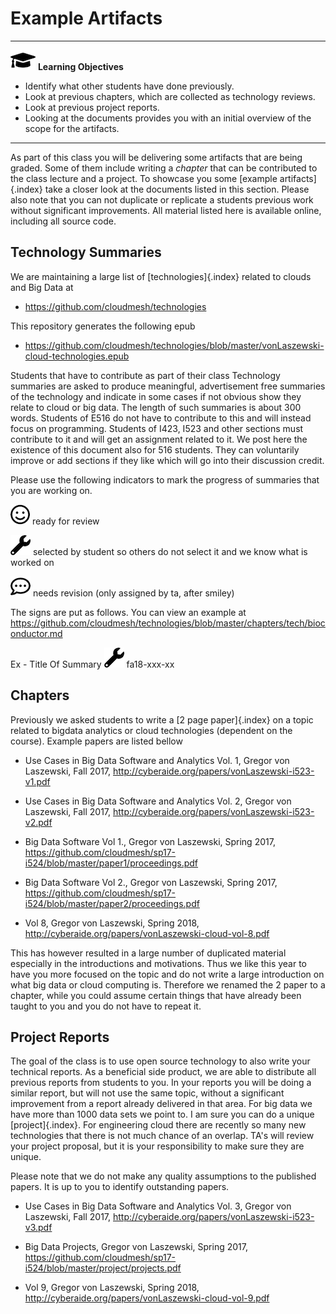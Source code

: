 # Example Artifacts


---

![](images/learning.png) **Learning Objectives**

* Identify what other students have done previously.
* Look at previous chapters, which are collected as technology reviews.
* Look at previous project reports.
* Looking at the documents provides you with an initial overview of
  the scope for the artifacts.

---

As part of this class you will be delivering some artifacts that are
being graded. Some of them include writing a *chapter* that can be
contributed to the class lecture and a project. To showcase you some
[example artifacts]{.index} take a closer look at the documents listed
in this section. Please also note that you can not duplicate or
replicate a students previous work without significant improvements.
All material listed here is available online, including all source
code.

## Technology Summaries

We are maintaining a large list of [technologies]{.index} related to clouds and Big Data at 

* <https://github.com/cloudmesh/technologies>

This repository generates the following epub

* <https://github.com/cloudmesh/technologies/blob/master/vonLaszewski-cloud-technologies.epub>

Students that have to contribute as part of their class Technology
summaries are asked to produce meaningful, advertisement free
summaries of the technology and indicate in some cases if not obvious
show they relate to cloud or big data. The length of such summaries is
about 300 words. Students of E516 do not have to contribute to this
and will instead focus on programming. Students of I423, I523 and
other sections must contribute to it and will get an assignment
related to it. We post here the existence of this document also for
516 students. They can voluntarily improve or add sections if they
like which will go into their discussion credit.

Please use the following indicators to mark the progress of summaries that you are working on. 

![Smiley](images/smile.png) ready for review

![Construction](images/construction.png) selected by student so others do not select it and we know what is worked on

![Comment](images/comment.png) needs revision (only assigned by ta, after smiley)

The signs are put as follows. You can view an example at <https://github.com/cloudmesh/technologies/blob/master/chapters/tech/bioconductor.md>

Ex -  Title Of Summary ![Construction](images/construction.png) fa18-xxx-xx



## Chapters

Previously we asked students to write a [2 page paper]{.index} on a topic
related to bigdata analytics or cloud technologies (dependent on the
course). Example papers are listed bellow

* Use Cases in Big Data Software and Analytics Vol. 1, Gregor von Laszewski, Fall 2017,
<http://cyberaide.org/papers/vonLaszewski-i523-v1.pdf>

* Use Cases in Big Data Software and Analytics Vol. 2, Gregor von Laszewski, Fall 2017,
<http://cyberaide.org/papers/vonLaszewski-i523-v2.pdf>

* Big Data Software Vol 1., Gregor von Laszewski, Spring 2017, <https://github.com/cloudmesh/sp17-i524/blob/master/paper1/proceedings.pdf>

* Big Data Software Vol 2., Gregor von Laszewski, Spring 2017, <https://github.com/cloudmesh/sp17-i524/blob/master/paper2/proceedings.pdf>

*   Vol 8, Gregor von Laszewski, Spring 2018, <http://cyberaide.org/papers/vonLaszewski-cloud-vol-8.pdf>

This has however resulted in a large number of duplicated material
especially in the introductions and motivations. Thus we like this
year to have you more focused on the topic and do not write a large
introduction on what big data or cloud computing is. Therefore we
renamed the 2 paper to a chapter, while you could assume certain
things that have already been taught to you and you do not have to
repeat it.

## Project Reports

The goal of the class is to use open source technology to also write
your technical reports. As a beneficial side product, we are able to
distribute all previous reports from students to you. In your reports
you will be doing a similar report, but will not use the same topic,
without a significant improvement from a report already delivered in
that area. For big data we have more than 1000 data sets we point to.
I am sure you can do a unique [project]{.index}. For engineering cloud there are
recently so many new technologies that there is not much chance of an
overlap. TA's will review your project proposal, but it is your
responsibility to make sure they are unique.

Please note that we do not make any quality assumptions to the
published papers. It is up to you to identify outstanding papers.


* Use Cases in Big Data Software and Analytics Vol. 3, Gregor von Laszewski, Fall 2017, <http://cyberaide.org/papers/vonLaszewski-i523-v3.pdf>

* Big Data Projects, Gregor von Laszewski, Spring 2017, <https://github.com/cloudmesh/sp17-i524/blob/master/project/projects.pdf>

* Vol 9, Gregor von Laszewski, Spring 2018, <http://cyberaide.org/papers/vonLaszewski-cloud-vol-9.pdf>
